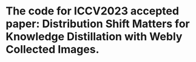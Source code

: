 # The code for ICCV2023 accepted paper: Distribution Shift Matters for Knowledge Distillation with Webly Collected Images.
